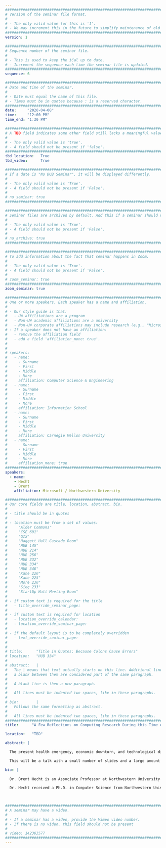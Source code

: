 ```yaml
---
################################################################################
# Version of the seminar file format.
#
# - The only valid value for this is '1'.
# - We may increment this in the future to simplify maintenance of old seminars.
################################################################################
version: 1

################################################################################
# Sequence number of the seminar file.
#
# - This is used to keep the iCal up to date.
# - Increment the sequence each time the seminar file is updated.
################################################################################
sequence: 6

################################################################################
# Date and time of the seminar.
#
# - Date must equal the name of this file.
# - Times must be in quotes because : is a reserved character.
################################################################################
date:     "2020-04-08"
time:     "12:00 PM"
time_end: "1:30 PM"

################################################################################
# A TBD field indicates some other field still lacks a meaningful value.
#
# - The only valid value is 'true'.
# - A field should not be present if 'false'.
################################################################################
tbd_location:   True
tbd_video:      True

################################################################################
# If a date is "No DUB Seminar", it will be displayed differently.
#
# - The only valid value is 'True'.
# - A field should not be present if 'False'.
#
# no_seminar: true
################################################################################

################################################################################
# Seminar files are archived by default. Add this if a seminar should not be.
#
# - The only valid value is 'True'.
# - A field should not be present if 'False'.
#
# no_archive: true
################################################################################

################################################################################
# To add information about the fact that seminar happens in Zoom.
#
# - The only valid value is 'True'.
# - A field should not be present if 'False'.
#
# zoom_seminar: true
################################################################################
zoom_seminar: true

################################################################################
# One or more speakers. Each speaker has a name and affiliation.
#
# - Our style guide is that:
#   - UW affilitations are a program
#   - Non-UW academic affiliations are a university
#   - Non-UW corporate affiliations may include research (e.g., "Microsoft Research")
# - If a speaker does not have an affiliation:
#   - remove the affiliation field
#   - add a field 'affiliation_none: true'.
#
#
# speakers:
#   - name: 
#     - Surname
#     - First
#     - Middle
#     - More
#     affiliation: Computer Science & Engineering 
#   - name: 
#     - Surname
#     - First
#     - Middle
#     - More
#     affiliation: Information School 
#   - name: 
#     - Surname
#     - First
#     - Middle
#     - More
#     affiliation: Carnegie Mellon University 
#   - name:
#     - Surname
#     - First
#     - Middle
#     - More
#     affiliation_none: true
################################################################################
speakers:
  - name:
    - Hecht
    - Brent
    affiliation: Microsoft / Northwestern University

################################################################################
# Our core fields are title, location, abstract, bio.
#
# - title should be in quotes
#
# - location must be from a set of values:
#     "Alder Commons"
#     "CSE 691"
#     "GIX"
#     "Haggett Hall Cascade Room"
#     "HUB 145"
#     "HUB 214"
#     "HUB 250"
#     "HUB 332"
#     "HUB 334"
#     "HUB 340"
#     "Kane 220"
#     "Kane 225"
#     "More 230"
#     "Sieg 233"
#     "StartUp Hall Meeting Room"
#
# - if custom text is required for the title
#   - title_override_seminar_page:
#
# - if custom text is required for location
#   - location_override_calendar:
#   - location_override_seminar_page:
#
# - if the default layout is to be completely overridden
#   - text_override_seminar_page:
#
#
# title:      "Title in Quotes: Because Colons Cause Errors"
# location:   "HUB 334"
#
# abstract:   |
#   The | means that text actually starts on this line. Additional lines without
#   a blank between them are considered part of the same paragraph.
#
#   A blank line is then a new paragraph.
#
#   All lines must be indented two spaces, like in these paragraphs.
#
# bio:        |
#   Follows the same formatting as abstract.
#
#   All lines must be indented two spaces, like in these paragraphs.
################################################################################
title:      "A Few Reflections on Computing Research During this Time of Crisis"

location:   "TBD"

abstract: |

  The present health emergency, economic downturn, and technological disruption are sufficiently transformative that they demand we reflect on our research through a new lens. In this informal talk, I will cover three areas of my work that are top of mind because their importance may increase in the years that follow this tumultuous period. I will first discuss research from my lab at Northwestern that, over the long-term, seeks to create a computing technology paradigm that provides many more economic benefits to a much wider group of people. Next, I will summarize in-progress work at Microsoft that involves thinking about the changing nature of computing research and the implications of these changes for actors across the computing research ecosystem. Finally, I will briefly review an ongoing project that examines the critical role of computing research in economic downturns.

  This will be a talk with a small number of slides and a large amount of audience participation. There will be ample time to discuss what recent events mean to us as researchers in human-centered computing, and I will try to provide whatever reflections I can from my academic and industrial experience. I am looking forward to connecting with the DUB community during this difficult period.

bio: |
 
  Dr. Brent Hecht is an Associate Professor at Northwestern University and Director of Applied Science in Microsoft’s Experiences and Devices division. At Northwestern, Dr. Hecht leads the People, Space, and Algorithms (PSA) Research Group, whose mission is to “identify and address societal problems that are created or exacerbated by advances in computer science.” At Microsoft, Dr. Hecht is working to increase the pace, impact, and responsibility of research in Microsoft product groups. 

  Dr. Hecht received a Ph.D. in Computer Science from Northwestern University, a Master’s degree in Geography from UC Santa Barbara, and a Bachelor’s degree in Computer Science and Geography from Macalester College. He is the recipient of a CAREER award from the U.S. National Science Foundation and has received awards for his research at top-tier publication venues in several areas of computing (e.g. ACM SIGCHI, ACM CSCW, ACM Mobile HCI, AAAI ICWSM, COSIT). Dr. Hecht also serves on the Executive Committee of ACM FAccT (formerly FAT*), the premier publication venue for research on understanding and mitigating societal biases in artificial intelligence systems. Dr. Hecht has collaborated with Google Research, Xerox PARC, and 3M, and his work has been featured by The New York Times, the Washington Post, and other outlets.
   


################################################################################
# A seminar may have a video.
#
# - If a seminar has a video, provide the Vimeo video number.
# - If there is no video, this field should not be present
#
# video: 142303577
################################################################################
---
```

